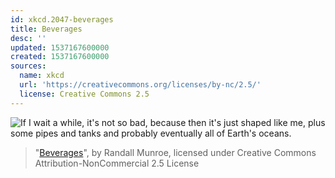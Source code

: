 ```yaml
---
id: xkcd.2047-beverages
title: Beverages
desc: ''
updated: 1537167600000
created: 1537167600000
sources:
  name: xkcd
  url: 'https://creativecommons.org/licenses/by-nc/2.5/'
  license: Creative Commons 2.5
---
```

![If I wait a while, it's not so bad, because then it's just shaped like me, plus some pipes and tanks and probably eventually all of Earth's oceans.](https://imgs.xkcd.com/comics/beverages.png)
> "[Beverages](https://xkcd.com/2047/)", by Randall Munroe, licensed under Creative Commons Attribution-NonCommercial 2.5 License
